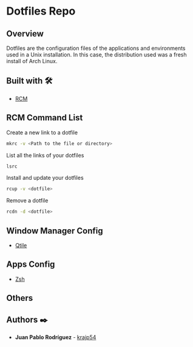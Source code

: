 # Dotfiles Repo

## Overview

Dotfiles are the configuration files of the applications and environments used in a Unix installation.
In this case, the distribution used was a fresh install of Arch Linux.

## Built with 🛠️

- [RCM](https://github.com/thoughtbot/rcm)

## RCM Command List

Create a new link to a dotfile

```bash
mkrc -v <Path to the file or directory>
```

List all the links of your dotfiles

```bash
lsrc
```

Install and update your dotfiles

```bash
rcup -v <dotfile>
```

Remove a dotfile

```bash
rcdn -d <dotfile>
```

## Window Manager Config

- [Qtile](https://github.com/krajp54/.dotfiles/tree/master/config/qtile)

## Apps Config

- [Zsh](https://github.com/krajp54/.dotfiles/blob/master/zshrc)

## Others

## Authors ✒️

- **Juan Pablo Rodríguez** - [krajp54](https://github.com/krajp54)
